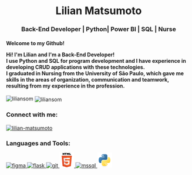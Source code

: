 <h1 align="center"> Lilian Matsumoto</h1>
<h3 align="center">Back-End Developer | Python| Power BI | SQL | Nurse</h3>

<h4 align="left">Welcome to my Github! </p>

Hi! I'm Lilian and I'm a Back-End Developer!<br>
I use Python and SQL for program development and I have experience in developing CRUD applications with these technologies.<br>
I graduated in Nursing from the University of São Paulo, which gave me skills in the areas of organization, communication and teamwork, resulting from my experience in the profession.<br>
</h4>
<p><img align="left" src="https://github-readme-stats.vercel.app/api/top-langs?username=liliansom&show_icons=true&locale=en&layout=compact" alt="liliansom" /></p>
<p>&nbsp;<img align="center" src="https://github-readme-stats.vercel.app/api?username=liliansom&show_icons=true&locale=en" alt="liliansom" /></p>

<h3 align="left">Connect with me:</h3>
<p align="left">
<a href="https://linkedin.com/in/lilian-matsumoto" target="blank"><img align="center" src="https://raw.githubusercontent.com/rahuldkjain/github-profile-readme-generator/master/src/images/icons/Social/linked-in-alt.svg" alt="lilian-matsumoto" height="30" width="40" /></a>
</p>

<h3 align="left">Languages and Tools:</h3>
<p align="left"> <a href="https://www.figma.com/" target="_blank" rel="noreferrer"> <img src="https://www.vectorlogo.zone/logos/figma/figma-icon.svg" alt="figma" width="40" height="40"/> </a> <a href="https://flask.palletsprojects.com/" target="_blank" rel="noreferrer"> <img src="https://www.vectorlogo.zone/logos/pocoo_flask/pocoo_flask-icon.svg" alt="flask" width="40" height="40"/> </a> <a href="https://git-scm.com/" target="_blank" rel="noreferrer"> <img src="https://www.vectorlogo.zone/logos/git-scm/git-scm-icon.svg" alt="git" width="40" height="40"/> </a> <a href="https://www.w3.org/html/" target="_blank" rel="noreferrer"> <img src="https://raw.githubusercontent.com/devicons/devicon/master/icons/html5/html5-original-wordmark.svg" alt="html5" width="40" height="40"/> </a> <a href="https://www.microsoft.com/en-us/sql-server" target="_blank" rel="noreferrer"> <img src="https://www.svgrepo.com/show/303229/microsoft-sql-server-logo.svg" alt="mssql" width="40" height="40"/> </a> <a href="https://www.python.org" target="_blank" rel="noreferrer"> <img src="https://raw.githubusercontent.com/devicons/devicon/master/icons/python/python-original.svg" alt="python" width="40" height="40"/> </a> </p>
